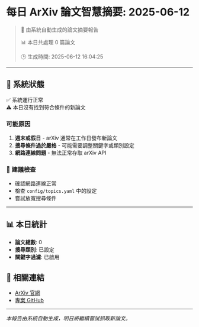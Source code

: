 # 每日 ArXiv 論文智慧摘要: 2025-06-12

> 🤖 由系統自動生成的論文摘要報告
> 
> 📊 本日共處理 0 篇論文
> 
> 🕒 生成時間: 2025-06-12 16:04:25

---

## 📢 系統狀態

✅ 系統運行正常  
⚠️ 本日沒有找到符合條件的新論文

### 可能原因

1. **週末或假日** - arXiv 通常在工作日發布新論文
2. **搜尋條件過於嚴格** - 可能需要調整關鍵字或類別設定
3. **網路連線問題** - 無法正常存取 arXiv API

### 🔧 建議檢查

- 確認網路連線正常
- 檢查 `config/topics.yaml` 中的設定
- 嘗試放寬搜尋條件

---

## 📊 本日統計

- **論文總數**: 0
- **搜尋類別**: 已設定
- **關鍵字過濾**: 已啟用

## 🔗 相關連結

- [ArXiv 官網](https://arxiv.org/)
- [專案 GitHub](https://github.com/audi0417/daily-arxiv-ai-summary)

---

*本報告由系統自動生成，明日將繼續嘗試抓取新論文。*
